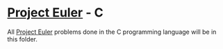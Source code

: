 # [Project Euler](https://projecteuler.net) - C

All [Project Euler](https://projecteuler.net) problems done in the C programming language will be in this folder.
